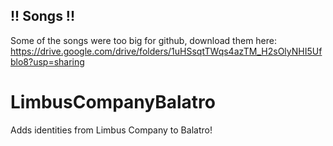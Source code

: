 ## !! Songs !!
Some of the songs were too big for github, download them here: https://drive.google.com/drive/folders/1uHSsqtTWqs4azTM_H2sOlyNHI5Ufblo8?usp=sharing
# LimbusCompanyBalatro
Adds identities from Limbus Company to Balatro!
